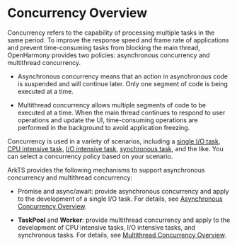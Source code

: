 # Concurrency Overview

Concurrency refers to the capability of processing multiple tasks in the same period. To improve the response speed and frame rate of applications and prevent time-consuming tasks from blocking the main thread, OpenHarmony provides two policies: asynchronous concurrency and multithread concurrency.

- Asynchronous concurrency means that an action in asynchronous code is suspended and will continue later. Only one segment of code is being executed at a time.

- Multithread concurrency allows multiple segments of code to be executed at a time. When the main thread continues to respond to user operations and update the UI, time-consuming operations are performed in the background to avoid application freezing.

Concurrency is used in a variety of scenarios, including a [single I/O task](single-io-development.md), [CPU intensive task](cpu-intensive-task-development.md), [I/O intensive task](io-intensive-task-development.md), [synchronous task](sync-task-development.md), and the like. You can select a concurrency policy based on your scenario.

ArkTS provides the following mechanisms to support asynchronous concurrency and multithread concurrency:

- Promise and async/await: provide asynchronous concurrency and apply to the development of a single I/O task. For details, see [Asynchronous Concurrency Overview](async-concurrency-overview.md).

- **TaskPool** and **Worker**: provide multithread concurrency and apply to the development of CPU intensive tasks, I/O intensive tasks, and synchronous tasks. For details, see [Multithread Concurrency Overview](multi-thread-concurrency-overview.md).
